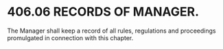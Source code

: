 406.06 RECORDS OF MANAGER.
==========================

The Manager shall keep a record of all rules, regulations and
proceedings promulgated in connection with this chapter.
